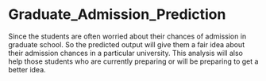 # Graduate_Admission_Prediction
Since the students are often worried about their chances of admission in graduate school. So the predicted output will give them a fair idea about their admission chances in a particular university. This analysis will also help those students who are currently preparing or will be preparing to get a better idea.
